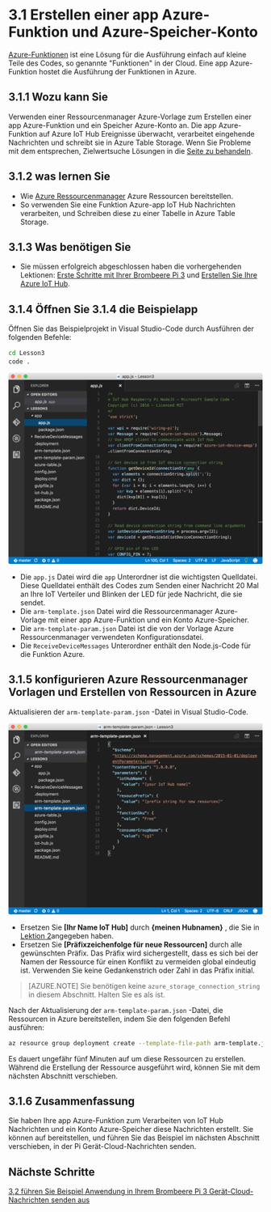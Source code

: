 <properties
 pageTitle="Erstellen einer app Azure-Funktion und Azure-Speicher Konto | Microsoft Azure"
 description="Die app Azure-Funktion auf Azure IoT Hub Ereignisse überwacht, verarbeitet eingehende Nachrichten und schreibt sie in Azure Table Storage."
 services="iot-hub"
 documentationCenter=""
 authors="shizn"
 manager="timlt"
 tags=""
 keywords=""/>

<tags
 ms.service="iot-hub"
 ms.devlang="multiple"
 ms.topic="article"
 ms.tgt_pltfrm="na"
 ms.workload="na"
 ms.date="10/21/2016"
 ms.author="xshi"/>

# <a name="31-create-an-azure-function-app-and-azure-storage-account"></a>3.1 Erstellen einer app Azure-Funktion und Azure-Speicher-Konto

[Azure-Funktionen](../../articles/azure-functions/functions-overview.md) ist eine Lösung für die Ausführung einfach auf kleine Teile des Codes, so genannte "Funktionen" in der Cloud. Eine app Azure-Funktion hostet die Ausführung der Funktionen in Azure.

## <a name="311-what-will-you-do"></a>3.1.1 Wozu kann Sie

Verwenden einer Ressourcenmanager Azure-Vorlage zum Erstellen einer app Azure-Funktion und ein Speicher Azure-Konto an. Die app Azure-Funktion auf Azure IoT Hub Ereignisse überwacht, verarbeitet eingehende Nachrichten und schreibt sie in Azure Table Storage. Wenn Sie Probleme mit dem entsprechen, Zielwertsuche Lösungen in die [Seite zu behandeln](iot-hub-raspberry-pi-kit-node-troubleshooting.md).

## <a name="312-what-will-you-learn"></a>3.1.2 was lernen Sie

- Wie [Azure Ressourcenmanager](../../articles/azure-resource-manager/resource-group-overview.md) Azure Ressourcen bereitstellen.
- So verwenden Sie eine Funktion Azure-app IoT Hub Nachrichten verarbeiten, und Schreiben diese zu einer Tabelle in Azure Table Storage.

## <a name="313-what-do-you-need"></a>3.1.3 Was benötigen Sie

- Sie müssen erfolgreich abgeschlossen haben die vorhergehenden Lektionen: [Erste Schritte mit Ihrer Brombeere Pi 3](iot-hub-raspberry-pi-kit-node-get-started.md) und [Erstellen Sie Ihre Azure IoT Hub](iot-hub-raspberry-pi-kit-node-get-started.md).

## <a name="314-open-the-sample-app"></a>3.1.4 Öffnen Sie 3.1.4 die Beispielapp

Öffnen Sie das Beispielprojekt in Visual Studio-Code durch Ausführen der folgenden Befehle:

```bash
cd Lesson3
code .
```

![REPO Struktur](media/iot-hub-raspberry-pi-lessons/lesson3/repo_structure.png)

- Die `app.js` Datei wird die `app` Unterordner ist die wichtigsten Quelldatei. Diese Quelldatei enthält des Codes zum Senden einer Nachricht 20 Mal an Ihre IoT Verteiler und Blinken der LED für jede Nachricht, die sie sendet.
- Die `arm-template.json` Datei wird die Ressourcenmanager Azure-Vorlage mit einer app Azure-Funktion und ein Konto Azure-Speicher.
- Die `arm-template-param.json` Datei ist die von der Vorlage Azure Ressourcenmanager verwendeten Konfigurationsdatei.
- Die `ReceiveDeviceMessages` Unterordner enthält den Node.js-Code für die Funktion Azure.

## <a name="315-configure-azure-resource-manager-templates-and-create-resources-in-azure"></a>3.1.5 konfigurieren Azure Ressourcenmanager Vorlagen und Erstellen von Ressourcen in Azure

Aktualisieren der `arm-template-param.json` -Datei in Visual Studio-Code.

![Azure Ressourcenmanager Vorlagenparameter](media/iot-hub-raspberry-pi-lessons/lesson3/arm_para.png)

- Ersetzen Sie **[Ihr Name IoT Hub]** durch **{meinen Hubnamen}** , die Sie in [Lektion 2](iot-hub-raspberry-pi-kit-node-lesson2-prepare-azure-iot-hub.md)angegeben haben.
- Ersetzen Sie **[Präfixzeichenfolge für neue Ressourcen]** durch alle gewünschten Präfix. Das Präfix wird sichergestellt, dass es sich bei der Namen der Ressource für einen Konflikt zu vermeiden global eindeutig ist. Verwenden Sie keine Gedankenstrich oder Zahl in das Präfix initial.

> [AZURE.NOTE] Sie benötigen keine `azure_storage_connection_string` in diesem Abschnitt. Halten Sie es als ist.

Nach der Aktualisierung der `arm-template-param.json` -Datei, die Ressourcen in Azure bereitstellen, indem Sie den folgenden Befehl ausführen:

```bash
az resource group deployment create --template-file-path arm-template.json --parameters-file-path arm-template-param.json -g iot-sample -n mydeployment
```

Es dauert ungefähr fünf Minuten auf um diese Ressourcen zu erstellen. Während die Erstellung der Ressource ausgeführt wird, können Sie mit dem nächsten Abschnitt verschieben.

## <a name="316-summary"></a>3.1.6 Zusammenfassung

Sie haben Ihre app Azure-Funktion zum Verarbeiten von IoT Hub Nachrichten und ein Konto Azure-Speicher diese Nachrichten erstellt. Sie können auf bereitstellen, und führen Sie das Beispiel im nächsten Abschnitt verschieben, in der Pi Gerät-Cloud-Nachrichten senden.

## <a name="next-steps"></a>Nächste Schritte

[3,2 führen Sie Beispiel Anwendung in Ihrem Brombeere Pi 3 Gerät-Cloud-Nachrichten senden aus](iot-hub-raspberry-pi-kit-node-lesson3-run-azure-blink.md)

